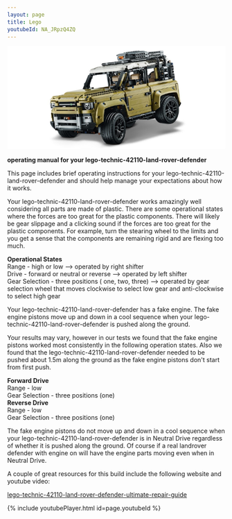 ```yaml
---
layout: page
title: Lego
youtubeId: NA_JRpzQ4ZQ
---
```


![LegoTechnic42110LandRoverDefender.png](/assets/LegoTechnic42110LandRoverDefender01.png)  

**operating manual for your lego-technic-42110-land-rover-defender**

This page includes brief operating instructions for your lego-technic-42110-land-rover-defender and should help manage your expectations about how it works.

Your lego-technic-42110-land-rover-defender works amazingly well considering all parts are made of plastic. There are some operational states where the forces are too great for the plastic components. There will likely be gear slippage and a clicking sound if the forces are too great for the plastic components. For example,  turn the stearing wheel to the limits and you get a sense that the components are remaining rigid and are flexing too much. 

**Operational States**  
Range - high or low --> operated by right shifter  
Drive - forward or neutral or reverse --> operated by left shifter  
Gear Selection - three positions ( one, two, three) --> operated by gear selection wheel that moves clockwise to select low gear and anti-clockwise to select high gear  

Your lego-technic-42110-land-rover-defender has a fake engine.  The fake engine pistons move up and down in a cool sequence when your lego-technic-42110-land-rover-defender is pushed along the ground.  

Your results may vary, however in our tests we found that the fake engine pistons worked most consistently in the following operation states.  Also we found that the lego-technic-42110-land-rover-defender needed to be pushed about 1.5m along the ground as the fake engine pistons don't start from first push.


**Forward Drive**  
Range - low  
Gear Selection - three positions (one)  
**Reverse Drive**  
Range - low  
Gear Selection - three positions (one)  


The fake engine pistons do not move up and down in a cool sequence when your lego-technic-42110-land-rover-defender is in Neutral Drive regardless of whether it is pushed along the ground.  Of course if a real landrover defender with engine on will have the engine parts moving even when in Neutral Drive.  

A couple of great resources for this build include the following website and youtube video:

[lego-technic-42110-land-rover-defender-ultimate-repair-guide](https://racingbrick.com/2020/04/lego-technic-42110-land-rover-defender-ultimate-repair-guide/)  

{% include youtubePlayer.html id=page.youtubeId %}

